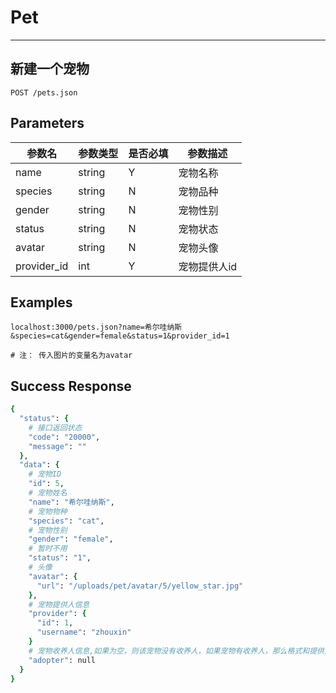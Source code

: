# Pet
---
## 新建一个宠物

```
POST /pets.json
```

## Parameters

|参数名|参数类型|是否必填|参数描述|
|-----|--------|-------|--------|
|name|string|Y|宠物名称|
|species|string|N|宠物品种|
|gender|string|N|宠物性别|
|status|string|N|宠物状态|
|avatar|string|N|宠物头像|
|provider_id|int|Y|宠物提供人id|


## Examples
```
localhost:3000/pets.json?name=希尔哇纳斯&species=cat&gender=female&status=1&provider_id=1

# 注： 传入图片的变量名为avatar
```

## Success Response
```ruby
{
  "status": {
    # 接口返回状态
    "code": "20000",
    "message": ""
  },
  "data": {
    # 宠物ID
    "id": 5,
    # 宠物姓名
    "name": "希尔哇纳斯",
    # 宠物物种
    "species": "cat",
    # 宠物性别
    "gender": "female",
    # 暂时不用
    "status": "1",
    # 头像
    "avatar": {
      "url": "/uploads/pet/avatar/5/yellow_star.jpg"
    },
    # 宠物提供人信息
    "provider": {
      "id": 1,
      "username": "zhouxin"
    }
    # 宠物收养人信息,如果为空，则该宠物没有收养人，如果宠物有收养人，那么格式和提供人相同。
    "adopter": null
  }
}
```
